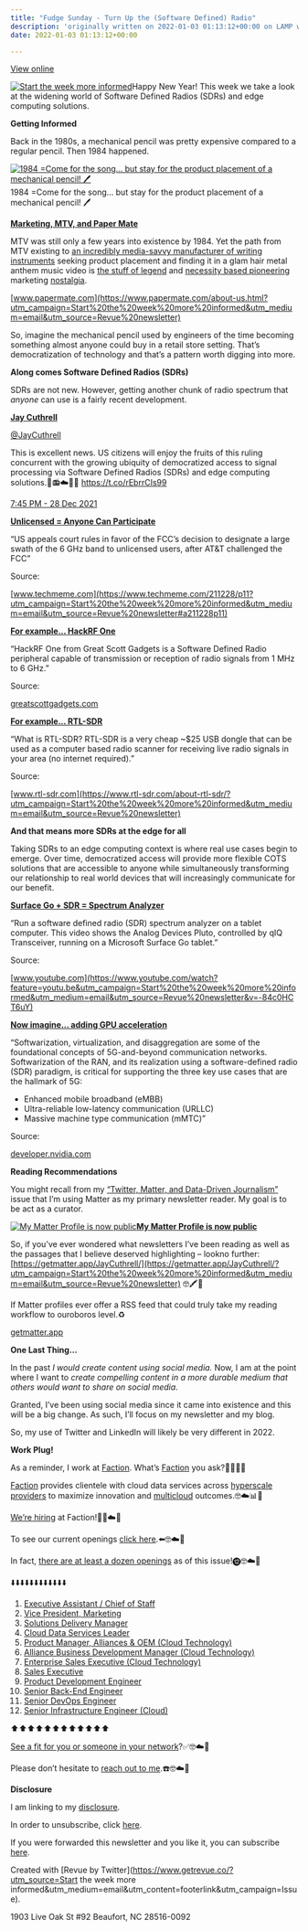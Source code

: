 ```yaml
---
title: "Fudge Sunday - Turn Up the (Software Defined) Radio"
description: 'originally written on 2022-01-03 01:13:12+00:00 on LAMP with vi, WordPress, Jekyll, Gatsby Cloud, Netlify, Revue, Substack, or Buttondown'
date: 2022-01-03 01:13:12+00:00

---
```


[View online](https://sunday.fudge.org/issues/fudge-sunday-turn-up-the-software-defined-radio-957305?utm_campaign=Issue&utm_content=view_in_browser&utm_medium=email&utm_source=Start+the+week+more+informed)

[![Start the week more informed](https://bucketeer-e05bbc84-baa3-437e-9518-adb32be77984.s3.amazonaws.com/public/images/e54945b7-50f6-4020-8d8c-01e552157c1b_1200x115.png "Start the week more informed")](https://substackcdn.com/image/fetch/f_auto,q_auto:good,fl_progressive:steep/https%3A%2F%2Fbucketeer-e05bbc84-baa3-437e-9518-adb32be77984.s3.amazonaws.com%2Fpublic%2Fimages%2Fe54945b7-50f6-4020-8d8c-01e552157c1b_1200x115.png)Happy New Year! This week we take a look at the widening world of Software Defined Radios (SDRs) and edge computing solutions.

 **Getting Informed**

Back in the 1980s, a mechanical pencil was pretty expensive compared to a regular pencil. Then 1984 happened.

[![1984 =Come for the song... but stay for the product placement of a mechanical pencil! 🖊](https://bucketeer-e05bbc84-baa3-437e-9518-adb32be77984.s3.amazonaws.com/public/images/915e6ca1-7d67-4dd1-9727-fc735e17b3d0_600x338.jpeg "1984 =Come for the song... but stay for the product placement of a mechanical pencil! 🖊")](https://substackcdn.com/image/fetch/f_auto,q_auto:good,fl_progressive:steep/https%3A%2F%2Fbucketeer-e05bbc84-baa3-437e-9518-adb32be77984.s3.amazonaws.com%2Fpublic%2Fimages%2F915e6ca1-7d67-4dd1-9727-fc735e17b3d0_600x338.jpeg)1984 =Come for the song... but stay for the product placement of a mechanical pencil! 🖊

**[Marketing, MTV, and Paper Mate](https://www.papermate.com/about-us.html?utm_campaign=Start%20the%20week%20more%20informed&utm_medium=email&utm_source=Revue%20newsletter)**

MTV was still only a few years into existence by 1984. Yet the path from MTV existing to [an incredibly media-savvy manufacturer of writing instruments](https://www.papermate.com/about-us.html?utm_campaign=Start%20the%20week%20more%20informed&utm_medium=email&utm_source=Revue%20newsletter) seeking product placement and finding it in a glam hair metal anthem music video is [the stuff of legend](https://www.bloomberg.com/news/articles/2009-04-22/product-placement-1-dot-0-paper-mate-and-hair-metal-perfect-together?utm_campaign=Start%20the%20week%20more%20informed&utm_medium=email&utm_source=Revue%20newsletter) and [necessity based pioneering](https://www.latimes.com/archives/la-xpm-1985-04-18-ca-23782-story.html?utm_campaign=Start%20the%20week%20more%20informed&utm_medium=email&utm_source=Revue%20newsletter) marketing [nostalgia](http://listeniowa.com/who-tapped-first-a-conversation-with-ex-autograph-guitarist-steve-lynch/?utm_campaign=Start%20the%20week%20more%20informed&utm_medium=email&utm_source=Revue%20newsletter).

[www.papermate.com](https://www.papermate.com/about-us.html?utm_campaign=Start%20the%20week%20more%20informed&utm_medium=email&utm_source=Revue%20newsletter)

So, imagine the mechanical pencil used by engineers of the time becoming something almost anyone could buy in a retail store setting. That’s democratization of technology and that’s a pattern worth digging into more.

 **Along comes Software Defined Radios (SDRs)**

SDRs are not new. However, getting another chunk of radio spectrum that *anyone* can use is a fairly recent development.

**[Jay Cuthrell](https://twitter.com/JayCuthrell/status/1475991365666410498)**

[@JayCuthrell](https://twitter.com/JayCuthrell/status/1475991365666410498)

This is excellent news. US citizens will enjoy the fruits of this ruling concurrent with the growing ubiquity of democratized access to signal processing via Software Defined Radios (SDRs) and edge computing solutions.🤖📻☁️📡📶 <https://t.co/rEbrrCIs99>

 [7:45 PM - 28 Dec 2021](https://twitter.com/JayCuthrell/status/1475991365666410498)

**[Unlicensed = Anyone Can Participate](https://www.techmeme.com/211228/p11?utm_campaign=Start%20the%20week%20more%20informed&utm_medium=email&utm_source=Revue%20newsletter#a211228p11)**

“US appeals court rules in favor of the FCC’s decision to designate a large swath of the 6 GHz band to unlicensed users, after AT&T challenged the FCC”

Source:

[www.techmeme.com](https://www.techmeme.com/211228/p11?utm_campaign=Start%20the%20week%20more%20informed&utm_medium=email&utm_source=Revue%20newsletter#a211228p11)

**[For example... HackRF One](https://greatscottgadgets.com/hackrf/one/?utm_campaign=Start%20the%20week%20more%20informed&utm_medium=email&utm_source=Revue%20newsletter)**

“HackRF One from Great Scott Gadgets is a Software Defined Radio peripheral capable of transmission or reception of radio signals from 1 MHz to 6 GHz.”

Source:

[greatscottgadgets.com](https://greatscottgadgets.com/hackrf/one/?utm_campaign=Start%20the%20week%20more%20informed&utm_medium=email&utm_source=Revue%20newsletter)

**[For example... RTL-SDR](https://www.rtl-sdr.com/about-rtl-sdr/?utm_campaign=Start%20the%20week%20more%20informed&utm_medium=email&utm_source=Revue%20newsletter)**

“What is RTL-SDR? RTL-SDR is a very cheap ~$25 USB dongle that can be used as a computer based radio scanner for receiving live radio signals in your area (no internet required).”

Source:

[www.rtl-sdr.com](https://www.rtl-sdr.com/about-rtl-sdr/?utm_campaign=Start%20the%20week%20more%20informed&utm_medium=email&utm_source=Revue%20newsletter)

 **And that means more SDRs at the edge for all**

Taking SDRs to an edge computing context is where real use cases begin to emerge. Over time, democratized access will provide more flexible COTS solutions that are accessible to anyone while simultaneously transforming our relationship to real world devices that will increasingly communicate for our benefit.

**[Surface Go + SDR = Spectrum Analyzer](https://www.youtube.com/watch?feature=youtu.be&utm_campaign=Start%20the%20week%20more%20informed&utm_medium=email&utm_source=Revue%20newsletter&v=-84c0HCT6uY)**

“Run a software defined radio (SDR) spectrum analyzer on a tablet computer. This video shows the Analog Devices Pluto, controlled by qIQ Transceiver, running on a Microsoft Surface Go tablet.”

Source:

[www.youtube.com](https://www.youtube.com/watch?feature=youtu.be&utm_campaign=Start%20the%20week%20more%20informed&utm_medium=email&utm_source=Revue%20newsletter&v=-84c0HCT6uY)

**[Now imagine... adding GPU acceleration](https://developer.nvidia.com/blog/enabling-gpu-acceleration-in-near-realtime-ran-intelligent-controllers/?utm_campaign=Start%20the%20week%20more%20informed&utm_medium=email&utm_source=Revue%20newsletter)**

“Softwarization, virtualization, and disaggregation are some of the foundational concepts of 5G-and-beyond communication networks. Softwarization of the RAN, and its realization using a software-defined radio (SDR) paradigm, is critical for supporting the three key use cases that are the hallmark of 5G:

* Enhanced mobile broadband (eMBB)
* Ultra-reliable low-latency communication (URLLC)
* Massive machine type communication (mMTC)”

Source:

[developer.nvidia.com](https://developer.nvidia.com/blog/enabling-gpu-acceleration-in-near-realtime-ran-intelligent-controllers/?utm_campaign=Start%20the%20week%20more%20informed&utm_medium=email&utm_source=Revue%20newsletter)

 **Reading Recommendations**

You might recall from my [“Twitter, Matter, and Data-Driven Journalism”](https://sunday.fudge.org/issues/fudge-sunday-twitter-matter-and-data-driven-journalism-836999?utm_campaign=Start%20the%20week%20more%20informed&utm_medium=email&utm_source=Revue%20newsletter) issue that I’m using Matter as my primary newsletter reader. My goal is to be act as a curator.

[![My Matter Profile is now public](https://bucketeer-e05bbc84-baa3-437e-9518-adb32be77984.s3.amazonaws.com/public/images/b125eb6e-01fe-4f8e-9c18-9f5c73c353b5_600x405.png "My Matter Profile is now public")](https://substackcdn.com/image/fetch/f_auto,q_auto:good,fl_progressive:steep/https%3A%2F%2Fbucketeer-e05bbc84-baa3-437e-9518-adb32be77984.s3.amazonaws.com%2Fpublic%2Fimages%2Fb125eb6e-01fe-4f8e-9c18-9f5c73c353b5_600x405.png)**[My Matter Profile is now public](https://getmatter.app/JayCuthrell/?utm_campaign=Start%20the%20week%20more%20informed&utm_medium=email&utm_source=Revue%20newsletter)**

So, if you’ve ever wondered what newsletters I’ve been reading as well as the passages that I believe deserved highlighting – lookno further: [https://getmatter.app/JayCuthrell/](https://getmatter.app/JayCuthrell/?utm_campaign=Start%20the%20week%20more%20informed&utm_medium=email&utm_source=Revue%20newsletter) 🤓🖍💬

If Matter profiles ever offer a RSS feed that could truly take my reading workflow to ouroboros level.♻️

[getmatter.app](https://getmatter.app/JayCuthrell/?utm_campaign=Start%20the%20week%20more%20informed&utm_medium=email&utm_source=Revue%20newsletter)

 **One Last Thing...**

In the past *I would create content using social media.* Now, I am at the point where I want to *create compelling content in a more durable medium that others would want to share on social media*.

Granted, I’ve been using social media since it came into existence and this will be a big change. As such, I’ll focus on my newsletter and my blog.

So, my use of Twitter and LinkedIn will likely be very different in 2022.

 **Work Plug!**

As a reminder, I work at [Faction](https://www.factioninc.com/solutions/multi-cloud-data-services/?utm_campaign=Fudge%20Sunday&utm_medium=email&utm_source=Revue%20newsletter). What’s [Faction](https://www.factioninc.com/solutions/multi-cloud-data-services/?utm_campaign=Fudge%20Sunday&utm_medium=email&utm_source=Revue%20newsletter) you ask?🤔🤔🤔🤔

[Faction](https://www.factioninc.com/solutions/multi-cloud-data-services/?utm_campaign=Fudge%20Sunday&utm_medium=email&utm_source=Revue%20newsletter) provides clientele with cloud data services across [hyperscale providers](https://www.factioninc.com/solutions/multi-cloud-data-services/?utm_campaign=Fudge%20Sunday&utm_medium=email&utm_source=Revue%20newsletter) to maximize innovation and [multicloud](https://www.factioninc.com/solutions/multi-cloud-data-services/?utm_campaign=Fudge%20Sunday&utm_medium=email&utm_source=Revue%20newsletter) outcomes.🤓☁️📊🚀

[We’re hiring](https://grnh.se/66f4d22d4us?utm_campaign=Fudge%20Sunday&utm_medium=email&utm_source=Revue%20newsletter) at Faction!🎉🤓☁️🚀

To see our current openings [click here](https://grnh.se/66f4d22d4us?utm_campaign=Fudge%20Sunday&utm_medium=email&utm_source=Revue%20newsletter).⬅️🤓☁️🚀

In fact, [there are at least a dozen openings](https://grnh.se/66f4d22d4us?utm_campaign=Fudge%20Sunday&utm_medium=email&utm_source=Revue%20newsletter) as of this issue!⓬🤓☁️🚀

⬇️⬇️⬇️⬇️⬇️⬇️⬇️⬇️⬇️⬇️⬇️⬇️

1. [Executive Assistant / Chief of Staff](https://grnh.se/66f4d22d4us?utm_campaign=Fudge%20Sunday&utm_medium=email&utm_source=Revue%20newsletter)
2. [Vice President, Marketing](https://grnh.se/66f4d22d4us?utm_campaign=Fudge%20Sunday&utm_medium=email&utm_source=Revue%20newsletter)
3. [Solutions Delivery Manager](https://grnh.se/66f4d22d4us?utm_campaign=Fudge%20Sunday&utm_medium=email&utm_source=Revue%20newsletter)
4. [Cloud Data Services Leader](https://grnh.se/66f4d22d4us?utm_campaign=Fudge%20Sunday&utm_medium=email&utm_source=Revue%20newsletter)
5. [Product Manager, Alliances & OEM (Cloud Technology)](https://grnh.se/66f4d22d4us?utm_campaign=Fudge%20Sunday&utm_medium=email&utm_source=Revue%20newsletter)
6. [Alliance Business Development Manager (Cloud Technology)](https://grnh.se/66f4d22d4us?utm_campaign=Fudge%20Sunday&utm_medium=email&utm_source=Revue%20newsletter)
7. [Enterprise Sales Executive (Cloud Technology)](https://grnh.se/66f4d22d4us?utm_campaign=Fudge%20Sunday&utm_medium=email&utm_source=Revue%20newsletter)
8. [Sales Executive](https://grnh.se/66f4d22d4us?utm_campaign=Fudge%20Sunday&utm_medium=email&utm_source=Revue%20newsletter)
9. [Product Development Engineer](https://grnh.se/66f4d22d4us?utm_campaign=Fudge%20Sunday&utm_medium=email&utm_source=Revue%20newsletter)
10. [Senior Back-End Engineer](https://grnh.se/66f4d22d4us?utm_campaign=Fudge%20Sunday&utm_medium=email&utm_source=Revue%20newsletter)
11. [Senior DevOps Engineer](https://grnh.se/66f4d22d4us?utm_campaign=Fudge%20Sunday&utm_medium=email&utm_source=Revue%20newsletter)
12. [Senior Infrastructure Engineer (Cloud)](https://grnh.se/66f4d22d4us?utm_campaign=Fudge%20Sunday&utm_medium=email&utm_source=Revue%20newsletter)

⬆️⬆️⬆️⬆️⬆️⬆️⬆️⬆️⬆️⬆️⬆️⬆️

[See a fit for you or someone in your network](https://grnh.se/66f4d22d4us?utm_campaign=Fudge%20Sunday&utm_medium=email&utm_source=Revue%20newsletter)?✅🤓☁️🚀

Please don’t hesitate to [reach out to me](https://jaycuthrell.com/contact/?utm_campaign=Fudge%20Sunday&utm_medium=email&utm_source=Revue%20newsletter).☎️🤓☁️🚀

 **Disclosure**

I am linking to my [disclosure](https://jaycuthrell.com/disclosure/?utm_campaign=Fudge%20Sunday&utm_medium=email&utm_source=Revue%20newsletter).

In order to unsubscribe, click [here](#).

If you were forwarded this newsletter and you like it, you can subscribe [here](https://sunday.fudge.org/?utm_campaign=Issue&utm_content=forwarded&utm_medium=email&utm_source=Start+the+week+more+informed).

Created with [Revue by Twitter](https://www.getrevue.co/?utm_source=Start the week more informed&utm_medium=email&utm_content=footerlink&utm_campaign=Issue).

1903 Live Oak St #92 Beaufort, NC 28516-0092

